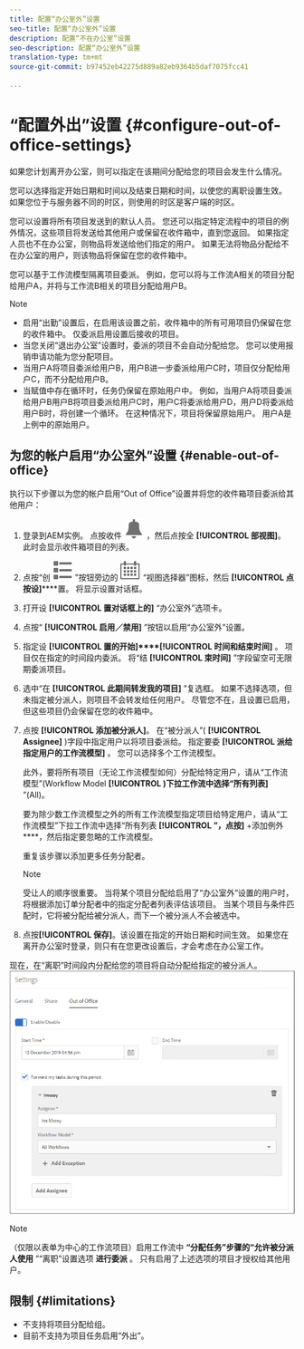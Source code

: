 ```yaml
---
title: 配置“办公室外”设置
seo-title: 配置“办公室外”设置
description: 配置“不在办公室”设置
seo-description: 配置“办公室外”设置
translation-type: tm+mt
source-git-commit: b97452eb42275d889a82eb9364b5daf7075fcc41

---
```




# “配置外出”设置 {#configure-out-of-office-settings}

如果您计划离开办公室，则可以指定在该期间分配给您的项目会发生什么情况。

您可以选择指定开始日期和时间以及结束日期和时间，以使您的离职设置生效。 如果您位于与服务器不同的时区，则使用的时区是客户端的时区。

您可以设置将所有项目发送到的默认人员。 您还可以指定特定流程中的项目的例外情况，这些项目将发送给其他用户或保留在收件箱中，直到您返回。 如果指定人员也不在办公室，则物品将发送给他们指定的用户。 如果无法将物品分配给不在办公室的用户，则该物品将保留在您的收件箱中。

您可以基于工作流模型隔离项目委派。 例如，您可以将与工作流A相关的项目分配给用户A，并将与工作流B相关的项目分配给用户B。


>[!NOTE]
>
> * 启用“出勤”设置后，在启用该设置之前，收件箱中的所有可用项目仍保留在您的收件箱中。 仅委派启用设置后接收的项目。
> * 当您关闭“退出办公室”设置时，委派的项目不会自动分配给您。 您可以使用报销申请功能为您分配项目。
> * 当用户A将项目委派给用户B，用户B进一步委派给用户C时，项目仅分配给用户C，而不分配给用户B。
> * 当赋值中存在循环时，任务仍保留在原始用户中。 例如，当用户A将项目委派给用户B用户B将项目委派给用户C时，用户C将委派给用户D，用户D将委派给用户B时，将创建一个循环。 在这种情况下，项目将保留原始用户。 用户A是上例中的原始用户。


## 为您的帐户启用“办公室外”设置 {#enable-out-of-office}

执行以下步骤以为您的帐户启用“Out of Office”设置并将您的收件箱项目委派给其他用户：

1. 登录到AEM实例。 点按收件 ![箱图标](assets/bell.svg) ，然后点按全 **[!UICONTROL 部视图]**。 此时会显示收件箱项目的列表。
1. 点按“创 ![建](assets/viewlist.svg) ”按钮旁边的 ![视图选择器或](assets/calendar.svg) “视图选择器”图标，然后 **[!UICONTROL 点按设]******&#x200B;置。 将显示设置对话框。
1. 打开设 **[!UICONTROL 置对话框上的]** “办公室外”选项卡。
1. 点按“ **[!UICONTROL 启用／禁用]** ”按钮以启用“办公室外”设置。
1. 指定设 **[!UICONTROL 置的开始]****[!UICONTROL 时间和结束时间]** 。 项目仅在指定的时间段内委派。 将“结 **[!UICONTROL 束时间]** ”字段留空可无限期委派项目。
1. 选中“在 **[!UICONTROL 此期间转发我的项目]** ”复选框。 如果不选择选项，但未指定被分派人，则项目不会转发给任何用户。 尽管您不在，且设置已启用，但这些项目仍会保留在您的收件箱中。
1. 点按 **[!UICONTROL 添加被分派人]**。 在“被分派人”( **[!UICONTROL Assignee]** )字段中指定用户以将项目委派给。 指定要委 **[!UICONTROL 派给指定用户的工作流模型]** 。 您可以选择多个工作流模型。

   此外，要将所有项目（无论工作流模型如何）分配给特定用户，请从“工作流模型”(Workflow Model **[!UICONTROL )下拉工作流中选择“所有列表]** ”(All)。 <br>

   要为除少数工作流模型之外的所有工作流模型指定项目给特定用户，请从“工作流模型”下拉工作流中选择“所有列表 **[!UICONTROL ”，点按]** +添加例外 ****，然后指定要忽略的工作流模型。
   <br>

   重复该步骤以添加更多任务分配者。 <br>

   >[!NOTE]
   >
   >受让人的顺序很重要。 当将某个项目分配给启用了“办公室外”设置的用户时，将根据添加订单分配者中的指定分配者列表评估该项目。 当某个项目与条件匹配时，它将被分配给被分派人，而下一个被分派人不会被选中。

1. 点按&#x200B;**[!UICONTROL 保存]**。该设置在指定的开始日期和时间生效。 如果您在离开办公室时登录，则只有在您更改设置后，才会考虑在办公室工作。

现在，在“离职”时间段内分配给您的项目将自动分配给指定的被分派人。
![办公室外](assets/out-of-office.png)

>[!NOTE]
>
>（仅限以表单为中心的工作流项目）启用工作流中 **“分配任务”步骤的“允许被分派人使用** ”“离职”设置选项 **进行委派** 。 只有启用了上述选项的项目才授权给其他用户。

## 限制 {#limitations}

* 不支持将项目分配给组。
* 目前不支持为项目任务启用“外出”。
